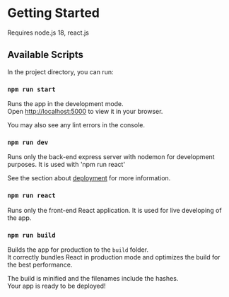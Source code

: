 # Getting Started 

Requires node.js 18, react.js

## Available Scripts

In the project directory, you can run:

### `npm run start`

Runs the app in the development mode.\
Open [http://localhost:5000](http://localhost:5000) to view it in your browser.

You may also see any lint errors in the console.

### `npm run dev`

Runs only the back-end express server with nodemon for development purposes. It is used with 'npm run react'


See the section about [deployment](https://facebook.github.io/create-react-app/docs/deployment) for more information.

### `npm run react`

Runs only the front-end React application. It is used for live developing of the app.

### `npm run build`

Builds the app for production to the `build` folder.\
It correctly bundles React in production mode and optimizes the build for the best performance.

The build is minified and the filenames include the hashes.\
Your app is ready to be deployed!

